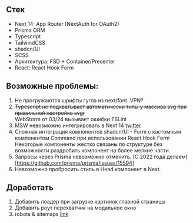 ## Стек

* Next 14: App Router (NextAuth for OAuth2)
* Prisma ORM
* Typescript
* TailwindCSS
* shadcn/UI
* SCSS
* Архитектура: FSD + Container/Presenter
* React: React Hook Form

## Возможные проблемы: 

1. Не прогружаются шрифты гугла из next/font. VPN?
2. ~~Typescript не подхватывает автоматически типы у массива svg при правильной настройке svgr~~  
WebStorm от 03/24 вызывает ошибки ESLint
3. MSW невозможно интегрировать в Next 14 [twitter](https://x.com/kettanaito/status/1749496339556094316)
4. Сложная интеграция компонентов shadcn/UI - Form с кастомным компонентом Command при использовании React Hook Form
Некоторые компоненты жестко связаны по структуре без возможности раздробить компонент на более мелкие части.
5. Запросы через Prisma невозможно отменить. (С 2022 года делаем)[https://github.com/prisma/prisma/issues/15594]
6. Невозможно пробросить стиль в Head компонент в Next.

## Доработать

1. Добавить лоадер при загрузке картинок главной страницы
2. Добавить роут перехватчик на модальное окно
3. robots & sitemaps [link](https://www.npmjs.com/package/next-sitemap)
